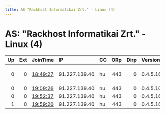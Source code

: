 ```yaml
---
title: AS "Rackhost Informatikai Zrt." - Linux (4)
---
```


# AS: "Rackhost Informatikai Zrt." - Linux (4)

|   Up |   Ext | JoinTime                                                                                              | IP            | CC   |   ORp |   Dirp | Version   | Contact                      | Nickname           |   eFamMembers |
|-----:|------:|:------------------------------------------------------------------------------------------------------|:--------------|:-----|------:|-------:|:----------|:-----------------------------|:-------------------|--------------:|
|    0 |     0 | [18:49:27](https://nusenu.github.io/OrNetStats/w/relay/3CFF624F331D2C7DB266AB855006FA09AFE3CBCA.html) | 91.227.139.40 | hu   |   443 |      0 | 0.4.5.16  | No, I don&x27;t think I will | ididnteditheconfig |             1 |
|    0 |     0 | [19:09:26](https://nusenu.github.io/OrNetStats/w/relay/3016E3886EED75192FD4AC69F09738F9F882B4A3.html) | 91.227.139.40 | hu   |   443 |      0 | 0.4.5.10  | no                           | relay              |             1 |
|    0 |     0 | [19:52:37](https://nusenu.github.io/OrNetStats/w/relay/6E4727B87170F749115F30D9E671802564A5285F.html) | 91.227.139.40 | hu   |   443 |      0 | 0.4.5.16  | no                           | relay              |             1 |
|    1 |     0 | [19:59:20](https://nusenu.github.io/OrNetStats/w/relay/B48118114338045C225CEA006D1D6EDAD04F04D9.html) | 91.227.139.40 | hu   |   443 |      0 | 0.4.5.16  | no                           | relay              |             1 |
